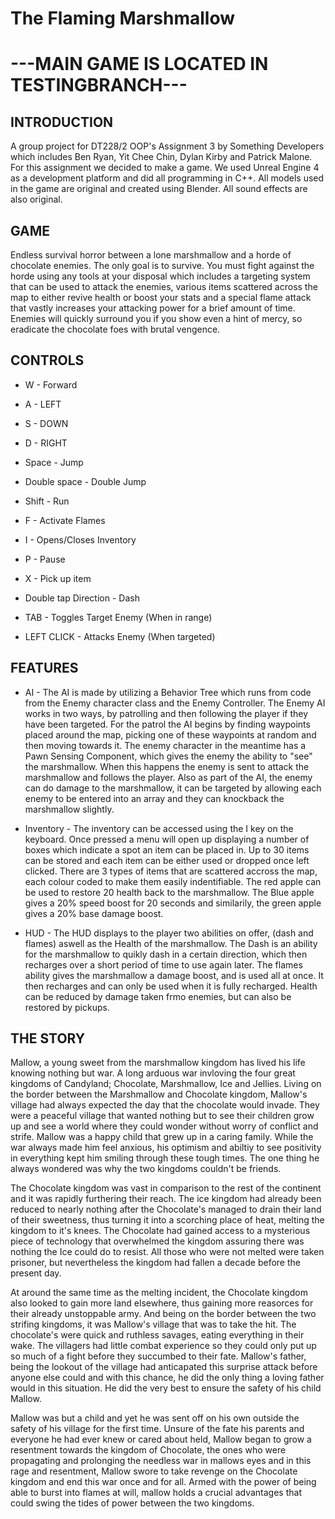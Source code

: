 # The Flaming Marshmallow

# ---MAIN GAME IS LOCATED IN TESTINGBRANCH---

## INTRODUCTION

A group project for DT228/2 OOP's Assignment 3 by Something Developers which includes Ben Ryan, Yit Chee Chin, Dylan Kirby and Patrick Malone. For this assignment we decided to make a game. We used Unreal Engine 4 as a development platform and did all programming in C++. All models used in the game are original and created using Blender. All sound effects are also original.

## GAME

Endless survival horror between a lone marshmallow and a horde of chocolate enemies. The only goal is to survive. You must fight against the horde using any tools at your disposal which includes a targeting system that can be used to attack the enemies, various items scattered across the map to either revive health or boost your stats and a special flame attack that vastly increases your attacking power for a brief amount of time. Enemies will quickly surround you if you show even a hint of mercy, so eradicate the chocolate foes with brutal vengence.

## CONTROLS

- W - Forward
- A - LEFT
- S - DOWN
- D - RIGHT
- Space - Jump
- Double space - Double Jump
- Shift - Run

- F - Activate Flames
- I - Opens/Closes Inventory
- P - Pause
- X - Pick up item
- Double tap Direction - Dash

- TAB - Toggles Target Enemy (When in range)
- LEFT CLICK - Attacks Enemy (When targeted)

## FEATURES

- AI - The AI is made by utilizing a Behavior Tree which runs from code from the Enemy character class and the Enemy Controller. The Enemy AI works in two ways, by patrolling and then following the player if they have been targeted. For the patrol the AI begins by finding waypoints placed around the map, picking one of these waypoints at random and then moving towards it. The enemy character in the meantime has a Pawn Sensing Component, which gives the enemy the ability to "see" the marshmallow. When this happens the enemy is sent to attack the marshmallow and follows the player. Also as part of the AI, the enemy can do damage to the marshmallow, it can be targeted by allowing each enemy to be entered into an array and they can knockback the marshmallow slightly.

- Inventory - The inventory can be accessed using the I key on the keyboard. Once pressed a menu will open up displaying a number of boxes which indicate a spot an item can be placed in. Up to 30 items can be stored and each item can be either used or dropped once left clicked. There are 3 types of items that are scattered accross the map, each colour coded to make them easily indentifiable. The red apple can be used to restore 20 health back to the marshmallow. The Blue apple gives a 20% speed boost for 20 seconds and similarily, the green apple gives a 20% base damage boost.

- HUD - The HUD displays to the player two abilities on offer, (dash and flames) aswell as the Health of the marshmallow. The Dash is an ability for the marshmallow to quikly dash in a certain direction, which then recharges over a short period of time to use again later. The flames ability gives the marshmallow a damage boost, and is used all at once. It then recharges and can only be used when it is fully recharged. Health can be reduced by damage taken frmo enemies, but can also be restored by pickups. 




## THE STORY

Mallow, a young sweet from the marshmallow kingdom has lived his life knowing nothing but war. A long arduous war invloving the four great kingdoms of Candyland; Chocolate, Marshmallow, Ice and Jellies. Living on the border between the Marshmallow and Chocolate kingdom, Mallow's village had always expected the day that the chocolate would invade. They were a peaceful village that 
wanted nothing but to see their children grow up and see a world where they could wonder without worry of conflict and strife. Mallow was a happy child that grew up in a caring family. While the war always made him feel anxious, his optimism and abiltiy to see positivity in everything kept him smiling through these tough times. The one thing he always wondered was why the two kingdoms couldn't be friends.

The Chocolate kingdom was vast in comparison to the rest of the continent and it was rapidly furthering their reach. The ice kingdom had already been reduced to nearly nothing after the Chocolate's managed to drain their land of their sweetness, thus turning it into a scorching place of heat, melting the kingdom to it's knees. The Chocolate had gained access to a mysterious piece of technology that overwhelmed the kingdom assuring there was nothing the Ice could do to resist. All those who were not melted were taken prisoner, but nevertheless the kingdom had fallen a decade before the present day.

At around the same time as the melting incident, the Chocolate kingdom also looked to gain more land elsewhere, thus gaining more reasorces for their already unstoppable army. And being on the border between the two strifing kingdoms, it was Mallow's village that was to take the hit. The chocolate's were quick and ruthless savages, eating everything in their wake. The villagers had little combat experience so they could only put up so much of a fight before they succumbed to their fate. Mallow's father, being the lookout of the village had anticapated this surprise attack before anyone else could and with this chance, he did the only thing a loving father would in this situation. He did the very best to ensure the safety of his child Mallow.

Mallow was but a child and yet he was sent off on his own outside the safety of his village for the first time. Unsure of the fate his parents and everyone he had ever knew or cared about held, Mallow began to grow a resentment towards the kingdom of Chocolate, the ones who were propagating and prolonging the needless war in mallows eyes and in this rage and resentment, Mallow swore to take 
revenge on the Chocolate kingdom and end this war once and for all. Armed with the power of being able to burst into flames at will, mallow holds a crucial advantages that could swing the tides of power between the two kingdoms.




